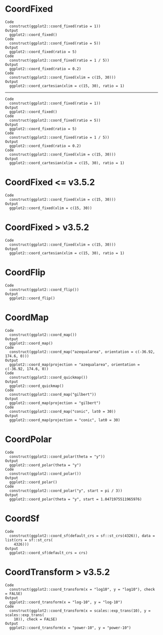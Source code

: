 # CoordFixed

    Code
      construct(ggplot2::coord_fixed(ratio = 1))
    Output
      ggplot2::coord_fixed()
    Code
      construct(ggplot2::coord_fixed(ratio = 5))
    Output
      ggplot2::coord_fixed(ratio = 5)
    Code
      construct(ggplot2::coord_fixed(ratio = 1 / 5))
    Output
      ggplot2::coord_fixed(ratio = 0.2)
    Code
      construct(ggplot2::coord_fixed(xlim = c(15, 30)))
    Output
      ggplot2::coord_cartesian(xlim = c(15, 30), ratio = 1)

---

    Code
      construct(ggplot2::coord_fixed(ratio = 1))
    Output
      ggplot2::coord_fixed()
    Code
      construct(ggplot2::coord_fixed(ratio = 5))
    Output
      ggplot2::coord_fixed(ratio = 5)
    Code
      construct(ggplot2::coord_fixed(ratio = 1 / 5))
    Output
      ggplot2::coord_fixed(ratio = 0.2)
    Code
      construct(ggplot2::coord_fixed(xlim = c(15, 30)))
    Output
      ggplot2::coord_cartesian(xlim = c(15, 30), ratio = 1)

# CoordFixed <= v3.5.2

    Code
      construct(ggplot2::coord_fixed(xlim = c(15, 30)))
    Output
      ggplot2::coord_fixed(xlim = c(15, 30))

# CoordFixed > v3.5.2

    Code
      construct(ggplot2::coord_fixed(xlim = c(15, 30)))
    Output
      ggplot2::coord_cartesian(xlim = c(15, 30), ratio = 1)

# CoordFlip

    Code
      construct(ggplot2::coord_flip())
    Output
      ggplot2::coord_flip()

# CoordMap

    Code
      construct(ggplot2::coord_map())
    Output
      ggplot2::coord_map()
    Code
      construct(ggplot2::coord_map("azequalarea", orientation = c(-36.92, 174.6, 0)))
    Output
      ggplot2::coord_map(projection = "azequalarea", orientation = c(-36.92, 174.6, 0))
    Code
      construct(ggplot2::coord_quickmap())
    Output
      ggplot2::coord_quickmap()
    Code
      construct(ggplot2::coord_map("gilbert"))
    Output
      ggplot2::coord_map(projection = "gilbert")
    Code
      construct(ggplot2::coord_map("conic", lat0 = 30))
    Output
      ggplot2::coord_map(projection = "conic", lat0 = 30)

# CoordPolar

    Code
      construct(ggplot2::coord_polar(theta = "y"))
    Output
      ggplot2::coord_polar(theta = "y")
    Code
      construct(ggplot2::coord_polar())
    Output
      ggplot2::coord_polar()
    Code
      construct(ggplot2::coord_polar("y", start = pi / 3))
    Output
      ggplot2::coord_polar(theta = "y", start = 1.0471975511965976)

# CoordSf

    Code
      construct(ggplot2::coord_sf(default_crs = sf::st_crs(4326)), data = list(crs = sf::st_crs(
        4326)))
    Output
      ggplot2::coord_sf(default_crs = crs)

# CoordTransform > v3.5.2

    Code
      construct(ggplot2::coord_transform(x = "log10", y = "log10"), check = FALSE)
    Output
      ggplot2::coord_transform(x = "log-10", y = "log-10")
    Code
      construct(ggplot2::coord_transform(x = scales::exp_trans(10), y = scales::exp_trans(
        10)), check = FALSE)
    Output
      ggplot2::coord_transform(x = "power-10", y = "power-10")

